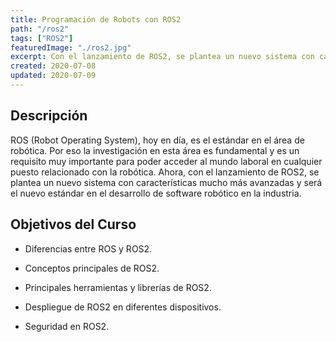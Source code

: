 ```yaml
---
title: Programación de Robots con ROS2
path: "/ros2"
tags: ["ROS2"]
featuredImage: "./ros2.jpg"
excerpt: Con el lanzamiento de ROS2, se plantea un nuevo sistema con características mucho más avanzadas y será el nuevo estándar en el desarrollo de software robótico en la industria.
created: 2020-07-08
updated: 2020-07-09
---
```


## Descripción

ROS (Robot Operating System), hoy en día, es el estándar en el área de robótica. Por eso la investigación en esta área es fundamental y es un requisito muy importante para poder acceder al mundo laboral en cualquier puesto relacionado con la robótica. Ahora, con el lanzamiento de ROS2, se plantea un nuevo sistema con características mucho más avanzadas y será el nuevo estándar en el desarrollo de software robótico en la industria.

## Objetivos del Curso

* Diferencias entre ROS y ROS2.

* Conceptos principales de ROS2.

* Principales herramientas y librerías de ROS2.

* Despliegue de ROS2 en diferentes dispositivos.

* Seguridad en ROS2.
